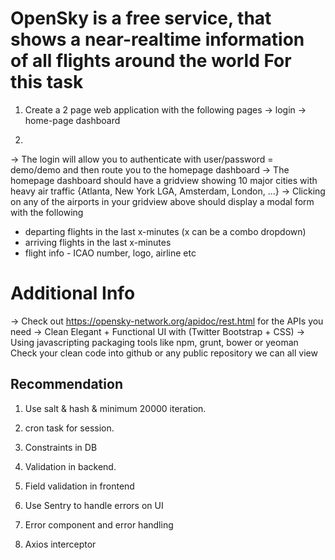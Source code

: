 OpenSky is a free service, that shows a near-realtime information of all flights around the world
For this task
=============
1. Create a 2 page web application with the following pages
-> login
-> home-page dashboard

2.  
-> The login will allow you to authenticate with user/password = demo/demo and then route you to the homepage dashboard
-> The homepage dashboard should have a gridview showing 10 major cities with heavy air traffic {Atlanta, New York LGA, Amsterdam, London, ...}
-> Clicking on any of the airports in your gridview above should display a modal form with the following
- departing flights in the last x-minutes (x can be a combo dropdown)
- arriving flights in the last x-minutes
- flight info - ICAO number, logo, airline etc

Additional Info
===============
-> Check out https://opensky-network.org/apidoc/rest.html for the APIs you need
-> Clean Elegant + Functional UI with (Twitter Bootstrap + CSS)
-> Using javascripting packaging tools like npm, grunt, bower or yeoman
Check your clean code into github or any public repository we can all view

## Recommendation

1. Use salt & hash & minimum 20000 iteration.

2. cron task for session.

3. Constraints in DB

4. Validation in backend.

5. Field validation in frontend

6. Use Sentry to handle errors on UI

7. Error component and error handling

8. Axios interceptor
